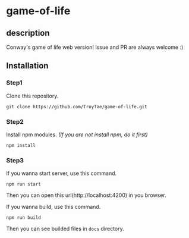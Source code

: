 # game-of-life

## description

Conway's game of life web version!
Issue and PR are always welcome :)

## Installation

### Step1
Clone this repository.
```
git clone https://github.com/TroyTae/game-of-life.git
```

### Step2
Install npm modules.
*(If you are not install npm, do it first)*
```
npm install
```

### Step3
If you wanna start server, use this command.
```
npm run start
```
Then you can open this url(http://localhost:4200) in you browser.

If you wanna build, use this command.
```
npm run build
```
Then you can see builded files in `docs` directory.
